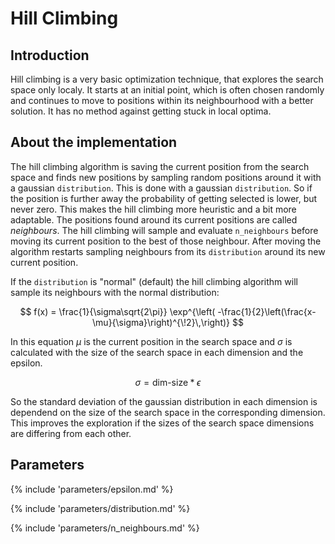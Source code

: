 # Hill Climbing


## Introduction

Hill climbing is a very basic optimization technique, that explores the search space only localy. It starts at an initial point, which is often chosen randomly and continues to move to positions within its neighbourhood with a better solution. It has no method against getting stuck in local optima.



## About the implementation

The hill climbing algorithm is saving the current position from the search space and finds new positions by sampling random positions around it with a gaussian `distribution`. This is done with a gaussian `distribution`. So if the position is further away the probability of getting selected is lower, but never zero. This makes the hill climbing more heuristic and a bit more adaptable. The positions found around its current positions are called *neighbours*. The hill climbing will sample and evaluate `n_neighbours` before moving its current position to the best of those neighbour. After moving the algorithm restarts sampling neighbours from its `distribution` around its new current position.

If the `distribution` is "normal" (default) the hill climbing algorithm will sample its neighbours with the normal distribution:

$$
f(x) = \frac{1}{\sigma\sqrt{2\pi}} 
  \exp^{\left( -\frac{1}{2}\left(\frac{x-\mu}{\sigma}\right)^{\!2}\,\right)}
$$

In this equation $\mu$ is the current position in the search space and $\sigma$ is calculated with the size of the search space in each dimension and the epsilon.

$$
\sigma = \text{dim-size} * \epsilon
$$

So the standard deviation of the gaussian distribution in each dimension is dependend on the size of the search space in the corresponding dimension. This improves the exploration if the sizes of the search space dimensions are differing from each other.


## Parameters

{% include 'parameters/epsilon.md' %}

{% include 'parameters/distribution.md' %}

{% include 'parameters/n_neighbours.md' %}


